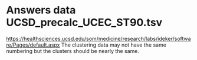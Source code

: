 # Answers data UCSD_precalc_UCEC_ST90.tsv
https://healthsciences.ucsd.edu/som/medicine/research/labs/ideker/software/Pages/default.aspx
The clustering data may not have the same numbering but the clusters should be nearly the same.
